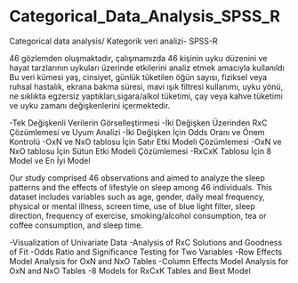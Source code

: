 # Categorical_Data_Analysis_SPSS_R
 Categorical data analysis/ Kategorik veri analizi- SPSS-R


46 gözlemden oluşmaktadır, çalışmamızda 46 kişinin uyku düzenini ve hayat tarzlarının uykuları üzerinde etkilerini analiz etmek amacıyla kullanıldı Bu veri kümesi yaş, cinsiyet, günlük tüketilen öğün sayısı, fiziksel veya ruhsal hastalık, ekrana bakma süresi, mavi ışık filtresi kullanımı, uyku yönü, ne sıklıkta egzersiz yaptıkları,sigara/alkol tüketimi, çay veya kahve tüketimi ve uyku zamanı değişkenlerini
içermektedir.

-Tek Değişkenli Verilerin Görselleştirmesi
-İki Değişken Üzerinden RxC Çözümlemesi ve Uyum Analizi
-İki Değişken İçin Odds Oranı ve Önem Kontrolü
-OxN ve NxO tablosu İçin Satır Etki Modeli Çözümlemesi
-OxN ve NxO tablosu İçin Sütun Etki Modeli Çözümlemesi
-RxCxK Tablosu İçin 8 Model ve En İyi Model



Our study comprised 46 observations and aimed to analyze the sleep patterns and the effects of lifestyle on sleep among 46 individuals. This dataset includes variables such as age, gender, daily meal frequency, physical or mental illness, screen time, use of blue light filter, sleep direction, frequency of exercise, smoking/alcohol consumption, tea or coffee consumption, and sleep time.

-Visualization of Univariate Data
-Analysis of RxC Solutions and Goodness of Fit
-Odds Ratio and Significance Testing for Two Variables
-Row Effects Model Analysis for OxN and NxO Tables
-Column Effects Model Analysis for OxN and NxO Tables
-8 Models for RxCxK Tables and Best Model
